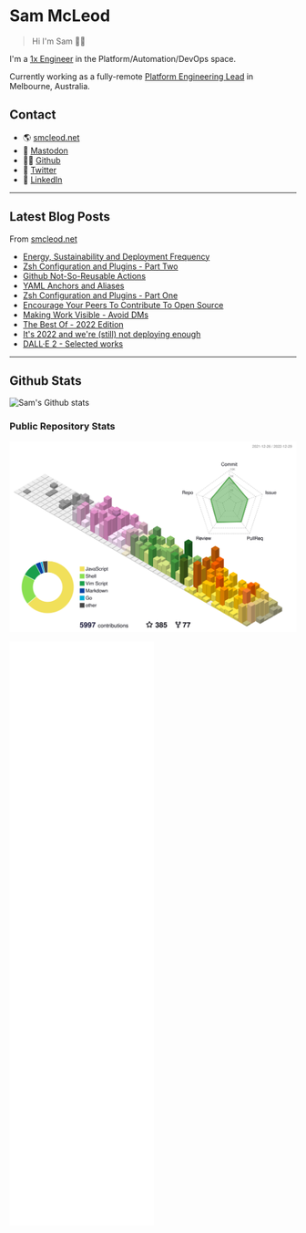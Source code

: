 # Sam McLeod

> Hi I'm Sam 👋🏻

I'm a [1x Engineer](https://1x.engineer/) in the Platform/Automation/DevOps space.

Currently working as a fully-remote [Platform Engineering Lead](https://smcleod.net/cv/) in Melbourne, Australia.

## Contact

- 🌎 [smcleod.net](https://smcleod.net)
- 🐘 [Mastodon](https://aus.social/@s_mcleod)
- 🧑‍💻 [Github](https://www.github.com/sammcj)
- 🦃 [Twitter](https://www.twitter.com/sammcj)
- 👔 [LinkedIn](https://www.linkedin.com/in/sammcj)

---

## Latest Blog Posts

From [smcleod.net](https://smcleod.net)

<!-- BLOG-POST-LIST:START -->
- [Energy, Sustainability and Deployment Frequency](https://smcleod.net/2022/12/energy-sustainability-and-deployment-frequency/)
- [Zsh Configuration and Plugins - Part Two](https://smcleod.net/2022/11/zsh-configuration-and-plugins-part-two/)
- [Github Not-So-Reusable Actions](https://smcleod.net/2022/11/github-not-so-reusable-actions/)
- [YAML Anchors and Aliases](https://smcleod.net/2022/11/yaml-anchors-and-aliases/)
- [Zsh Configuration and Plugins - Part One](https://smcleod.net/2022/11/zsh-configuration-and-plugins-part-one/)
- [Encourage Your Peers To Contribute To Open Source](https://smcleod.net/2022/10/encourage-your-peers-to-contribute-to-open-source/)
- [Making Work Visible - Avoid DMs](https://smcleod.net/2022/10/making-work-visible-avoid-dms/)
- [The Best Of - 2022 Edition](https://smcleod.net/2022/10/the-best-of-2022-edition/)
- [It&#39;s 2022 and we&#39;re &lpar;still&rpar; not deploying enough](https://smcleod.net/2022/08/its-2022-and-were-still-not-deploying-enough/)
- [DALL·E 2 - Selected works](https://smcleod.net/2022/07/dalle-2-selected-works/)
<!-- BLOG-POST-LIST:END -->

---

## Github Stats

![Sam's Github stats](https://github-readme-stats.vercel.app/api?username=sammcj&count_private=true)

### Public Repository Stats

![3D Stats (Public Repos)](./profile-3d-contrib/profile-season-animate.svg)

![Stats (Public Repos)](/metrics.base.svg)

<!-- markdownlint-disable-next-line -->
<a rel="me" href="https://aus.social/@s_mcleod"></a>
